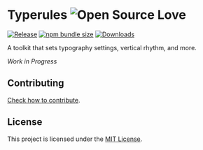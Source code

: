 # Typerules ![Open Source Love](https://badges.frapsoft.com/os/v3/open-source.svg)

[![Release](https://img.shields.io/npm/v/typerules.svg?style=flat-square&label=release)](https://github.com/tiagoporto/typerules/releases)
[![npm bundle size](https://img.shields.io/bundlephobia/min/typerules?style=flat-square)](https://bundlephobia.com/package/typerules)
[![Downloads](https://img.shields.io/npm/dm/typerules.svg?style=flat-square)](https://www.npmjs.com/package/typerules)

A toolkit that sets typography settings, vertical rhythm, and more.

_Work in Progress_

## Contributing

[Check how to contribute](https://github.com/tiagoporto/.github/blob/main/CONTRIBUTING.md).

## License

This project is licensed under the [MIT License](LICENSE).
